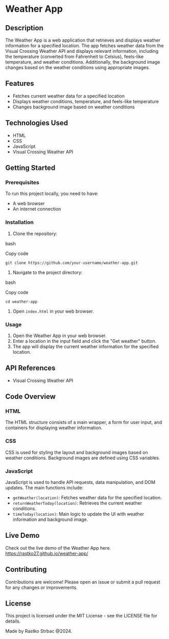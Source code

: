 Weather App
===========

Description
-----------

The Weather App is a web application that retrieves and displays weather information for a specified location. The app fetches weather data from the Visual Crossing Weather API and displays relevant information, including the temperature (converted from Fahrenheit to Celsius), feels-like temperature, and weather conditions. Additionally, the background image changes based on the weather conditions using appropriate images.

Features
--------

-   Fetches current weather data for a specified location
-   Displays weather conditions, temperature, and feels-like temperature
-   Changes background image based on weather conditions

Technologies Used
-----------------

-   HTML
-   CSS
-   JavaScript
-   Visual Crossing Weather API

Getting Started
---------------

### Prerequisites

To run this project locally, you need to have:

-   A web browser
-   An internet connection

### Installation

1.  Clone the repository:

bash

Copy code

`git clone https://github.com/your-username/weather-app.git`

1.  Navigate to the project directory:

bash

Copy code

`cd weather-app`

1.  Open `index.html` in your web browser.

### Usage

1.  Open the Weather App in your web browser.
2.  Enter a location in the input field and click the "Get weather" button.
3.  The app will display the current weather information for the specified location.

API References
--------------

-   Visual Crossing Weather API

Code Overview
-------------

### HTML

The HTML structure consists of a main wrapper, a form for user input, and containers for displaying weather information.

### CSS

CSS is used for styling the layout and background images based on weather conditions. Background images are defined using CSS variables.

### JavaScript

JavaScript is used to handle API requests, data manipulation, and DOM updates. The main functions include:

-   `getWeather(location)`: Fetches weather data for the specified location.
-   `returnWeatherToday(location)`: Retrieves the current weather conditions.
-   `timeToday(location)`: Main logic to update the UI with weather information and background image.

Live Demo
---------

Check out the live demo of the Weather App here. https://rastko27.github.io/weather-app/

Contributing
------------

Contributions are welcome! Please open an issue or submit a pull request for any changes or improvements.

License
-------

This project is licensed under the MIT License - see the LICENSE file for details.

Made by Rastko Strbac @2024.
